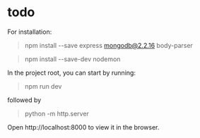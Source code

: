 # todo

For installation:

> npm install --save express mongodb@2.2.16 body-parser

> npm install --save-dev nodemon


In the project root, you can start by running:

> npm run dev

followed by

> python -m http.server

Open http://localhost:8000 to view it in the browser.





